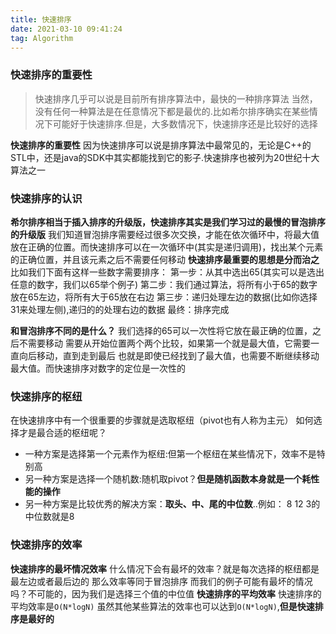 ```yaml
---
title: 快速排序
date: 2021-03-10 09:41:24
tag: Algorithm
---
```


### 快速排序的重要性
>快速排序几乎可以说是目前所有排序算法中，最快的一种排序算法
当然，没有任何一种算法是在任意情况下都是最优的.比如希尔排序确实在某些情况下可能好于快速排序.但是，大多数情况下，快速排序还是比较好的选择

**快速排序的重要性**
因为快速排序可以说是排序算法中最常见的，无论是C++的STL中，还是java的SDK中其实都能找到它的影子.快速排序也被列为20世纪十大算法之一

### 快速排序的认识
**希尔排序相当于插入排序的升级版，快速排序其实是我们学习过的最慢的冒泡排序的升级版**
我们知道冒泡排序需要经过很多次交换，才能在依次循环中，将最大值放在正确的位置。而快速排序可以在一次循环中(其实是递归调用)，找出某个元素的正确位置，并且该元素之后不需要任何移动
**快速排序最重要的思想是分而治之**
比如我们下面有这样一些数字需要排序：
第一步：从其中选出65(其实可以是选出任意的数字，我们以65举个例子)
第二步：我们通过算法，将所有小于65的数字放在65左边，将所有大于65放在右边
第三步：递归处理左边的数据(比如你选择31来处理左侧),递归的的处理右边的数据
最终：排序完成

**和冒泡排序不同的是什么？**
我们选择的65可以一次性将它放在最正确的位置，之后不需要移动
需要从开始位置两个两个比较，如果第一个就是最大值，它需要一直向后移动，直到走到最后
也就是即使已经找到了最大值，也需要不断继续移动最大值。而快速排序对数字的定位是一次性的

### 快速排序的枢纽
在快速排序中有一个很重要的步骤就是选取枢纽（pivot也有人称为主元）
如何选择才是最合适的枢纽呢？
* 一种方案是选择第一个元素作为枢纽:但第一个枢纽在某些情况下，效率不是特别高
* 另一种方案是选择一个随机数:随机取pivot？**但是随机函数本身就是一个耗性能的操作**
* 另一种方案是比较优秀的解决方案：**取头、中、尾的中位数**..例如： 8 12 3的中位数就是8

### 快速排序的效率
**快速排序的最坏情况效率**
什么情况下会有最坏的效率？就是每次选择的枢纽都是最左边或者最后边的
那么效率等同于冒泡排序
而我们的例子可能有最坏的情况吗？不可能的，因为我们是选择三个值的中位值
**快速排序的平均效率**
快速排序的平均效率是`O(N*logN)`
虽然其他某些算法的效率也可以达到`O(N*logN)`,**但是快速排序是最好的**
